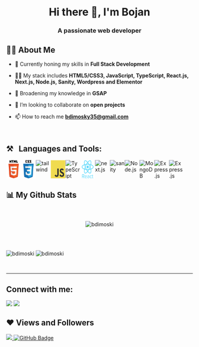 
<h1 align="center">Hi there 👋, I'm Bojan</h1>
<h3 align="center">A passionate web developer</h3>


## 🙋‍♂️ About Me
- 🔭 Currently honing my skills in **Full Stack Development**

- 👨‍💻 My stack includes **HTML5/CSS3, JavaScript, TypeScript, React.js, Next.js, Node.js, Sanity, Wordpress and Elementor**

- 🌱 Broadening my knowledge in **GSAP**

- 👯 I’m looking to collaborate on **open projects**

- 📫 How to reach me **bdimosky35@gmail.com**
<br>


## ⚒&nbsp;&nbsp;&nbsp;**Languages and Tools:**
<div style="display: inline_block">
  <img align="left" height="50" src="https://raw.githubusercontent.com/devicons/devicon/master/icons/html5/html5-original-wordmark.svg" alt="html5" width="40" height="50"/> 
  <img align="left" height="50" src="https://raw.githubusercontent.com/devicons/devicon/master/icons/css3/css3-original-wordmark.svg" alt="css3" width="40" height="50"/>
  <img align="left" height="50" src="https://www.vectorlogo.zone/logos/tailwindcss/tailwindcss-icon.svg" alt="tailwind" width="40" height="50"/> 
  <img align="left" height="50" src="https://raw.githubusercontent.com/devicons/devicon/master/icons/javascript/javascript-original.svg" alt="javascript" width="40" height="50"/> 
  <img align="left" height="50" src="https://profilinator.rishav.dev/skills-assets/typescript-original.svg" alt="TypeScript" width="40" height="50" />
  <img align="left" height="50" src="https://raw.githubusercontent.com/devicons/devicon/master/icons/react/react-original-wordmark.svg" alt="react" width="40" height="50"/>
  <img align="left" height="50" src="https://pulkitgangwar.gallerycdn.vsassets.io/extensions/pulkitgangwar/nextjs-snippets/1.0.1/1678968590213/Microsoft.VisualStudio.Services.Icons.Default" alt="next.js" width="40" height="50"/>
  <img align="left" height="50" src="https://www.sanity.io/static/images/logo_rounded_square.png" alt="sanity" width="40" height="50"/>
  <img align="left" height="50" src="https://profilinator.rishav.dev/skills-assets/nodejs-original-wordmark.svg" alt="Node.js" width="40" height="50" />
  <img align="left" height="50" src="https://profilinator.rishav.dev/skills-assets/mongodb-original-wordmark.svg" alt="MongoDB" width="40" height="50" /> 
  <img align="left" height="50" src="https://profilinator.rishav.dev/skills-assets/express-original-wordmark.svg" alt="Express.js" width="40" height="50" />
  <img align="left" height="50" src="https://cdn.icon-icons.com/icons2/2699/PNG/512/wordpress_tile_logo_icon_168757.png" alt="Express.js" width="40" height="50" />
<br>
</div>
<br>
<br>

## 📊 My Github Stats
<br>

<p align="center">
  <img align="center" src="https://github-readme-streak-stats.herokuapp.com/?user=bdimoski&show_icons=true&count_private=true&theme=react&hide_border=true&bg_color=0D1117" alt="bdimoski" /> <br>
</p>

<br>
<br/>

<p>
  <img width="50%" src="https://github-readme-stats.vercel.app/api?username=bdimoski&count_private=true&theme=react&hide_border=true&bg_color=0D1117" alt="bdimoski" />
  <img src="https://github-readme-stats.vercel.app/api/top-langs/?username=bdimoski&langs_count=8&count_private=true&layout=compact&theme=react&hide_border=true&bg_color=0D1117" alt="bdimoski"  />
</p>
<br/>
<hr>

## Connect with me:
<p align="left">

<a href = "https://www.linkedin.com/in/bojandimoski/"><img src="https://img.icons8.com/fluent/48/000000/linkedin.png"/></a>
<a href = "https://twitter.com/BojanDimoskii"><img src="https://img.icons8.com/fluent/48/000000/twitter.png"/></a>


</p>

## ❤ Views and Followers
<a href="https://github.com/Meghna-DAS/github-profile-views-counter">
    <img src="https://komarev.com/ghpvc/?username=bdimoski">
</a>
<a href="https://github.com/bdimoski?tab=followers"><img src="https://img.shields.io/github/followers/bdimoski?label=Followers&style=social" alt="GitHub Badge"></a>
